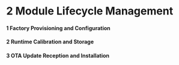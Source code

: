 # 2 Module Lifecycle Management


#### 1 Factory Provisioning and Configuration


#### 2 Runtime Calibration and Storage


#### 3 OTA Update Reception and Installation

